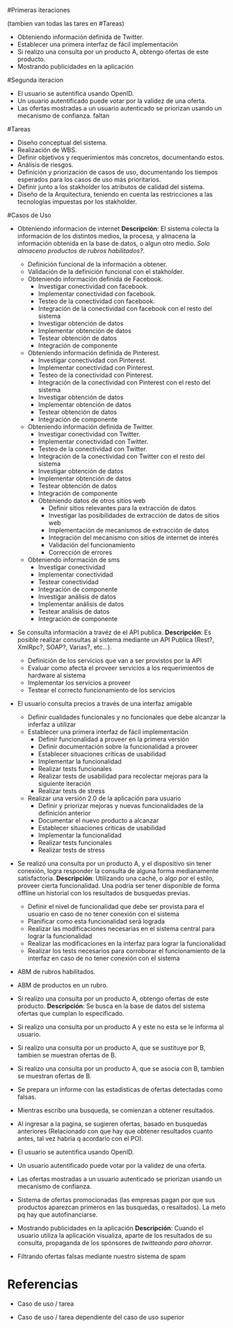 #Primeras iteraciones

(tambien van todas las tares en  #Tareas) 
* Obteniendo información definida de Twitter.
* Establecer una primera interfaz de fácil implementación
* Si realizo una consulta por un producto A, obtengo ofertas de este producto.
* Mostrando publicidades en la aplicación


#Segunda iteracion
* El usuario se autentifica usando OpenID.
* Un usuario autentificado puede votar por la validez de una oferta.
* Las ofertas mostradas a un usuario autenticado se priorizan usando un mecanismo de confianza. 
faltan

#Tareas

* Diseño conceptual del sistema.
* Realización de WBS.
* Definir objetivos y requerimientos más concretos, documentando estos.
* Análisis de riesgos.
* Definición y priorización de casos de uso, documentando los tiempos esperados para los casos de uso más prioritarios.
* Definir junto a los stakholder los atributos de calidad del sistema.
* Diseño de la Arquitectura, teniendo en cuenta las restricciones a las tecnologías impuestas por los stakholder.


#Casos de Uso

* Obteniendo informacion de internet
**Descripción**: El sistema colecta la información de los distintos medios, la procesa, y almacena la información obtenida en la base de datos, o algun otro medio. _Solo almaceno productos de rubros habilitados?_.
    + Definición funcional de la información a obtener.
    + Validación de la definición funcional con el stakholder.
    * Obteniendo información definida de Facebook.
        + Investigar conectividad con facebook.
        + Implementar conectividad con facebook.
        + Testeo de la conectividad con facebook.
        + Integración de la conectividad con facebook con el resto del sistema
        + Investigar obtención de datos
        + Implementar obtención de datos
        + Testear obtención de datos
        + Integración de componente
    * Obteniendo información definida de Pinterest.
        + Investigar conectividad con Pinterest.
        + Implementar conectividad con Pinterest.
        + Testeo de la conectividad con Pinterest.
        + Integración de la conectividad con Pinterest con el resto del sistema
        + Investigar obtención de datos
        + Implementar obtención de datos
        + Testear obtención de datos
        + Integración de componente
    * Obteniendo información definida de Twitter.
        + Investigar conectividad con Twitter.
        + Implementar conectividad con Twitter.
        + Testeo de la conectividad con Twitter.
        + Integración de la conectividad con Twitter con el resto del sistema
        + Investigar obtención de datos
        + Implementar obtención de datos
        + Testear obtención de datos
        + Integración de componente
	  * Obteniendo datos de otros sitios web 
        + Definir sitios relevantes para la extracción de datos
        + Investigar las posibilidades de extracción de datos de sitios web
        + Implementación de mecanismos de extracción de datos
        + Integración del mecanismo con sitios de internet de interés
        + Validación del funcionamiento
        + Corrección de errores 
    + Obteniendo información de sms
        + Investigar conectividad
        + Implementar conectividad
        + Testear conectividad 
        + Integración de componente
        + Investigar análisis de datos
        + Implementar análisis de datos
        + Testear análisis de datos
        + Integración de componente

* Se consulta información a travéz de el API publica.
**Descripción**: Es posible realizar consultas al sistema mediante un API Publica (Rest?, XmlRpc?, SOAP?, Varias?, etc...).
    + Definición de los servicios que van a ser provistos por la API
    + Evaluar como afecta el proveer servicios a los requerimientos de hardware al sistema
    + Implementar los servicios a proveer
    + Testear el correcto funcionamiento de los servicios

* El usuario consulta precios a través de una interfaz amigable
	* Definir cualidades funcionales y no funcionales que debe alcanzar la inferfaz a utilizar
    * Establecer una primera interfaz de fácil implementación
        * Definir funcionalidad a proveer en la primera versión
        + Definir documentación sobre la funcionalidad a proveer
        + Establecer situaciones críticas de usabilidad
        + Implementar la funcionalidad
        + Realizar tests funcionales
        + Realizar tests de usabilidad para recolectar mejoras para la siguiente iteración
        + Realizar tests de stress
    * Realizar una versión 2.0 de la aplicación para usuario
        * Definir y priorizar mejoras y nuevas funcionalidades de la definición anterior
        + Documentar el nuevo producto a alcanzar
        + Establecer situaciones críticas de usabilidad
        + Implementar la funcionalidad
        + Realizar tests funcionales
        + Realizar tests de stress

* Se realizó una consulta por un producto A, y el dispositivo sin tener conexión, logra responder la consulta de alguna forma medianamente satisfactoria.
**Descripción**: Utilizando una caché, o algo por el estilo, proveer cierta funcionalidad. Una podria ser tener disponible de forma offline un historial con los resultados de busquedas previas. 
    + Definir el nivel de funcionalidad que debe ser provista para el usuario en caso de no tener conexión con el sistema
    + Planificar como esta funcionalidad será lograda
    + Realizar las modificaciones necesarias en el sistema central para lograr la funcionalidad
    + Realizar las modificaciones en la interfaz para lograr la funcionalidad
    + Realizar los tests necesarios para corroborar el funcionamiento de la interfaz en caso de no tener conexión con el sistema

* ABM de rubros habilitados.
* ABM de productos en un rubro.

* Si realizo una consulta por un producto A, obtengo ofertas de este producto.
**Descripción**: Se busca en la base de datos del sistema ofertas que cumplan lo especificado.

* Si realizo una consulta por un producto A y este no esta se le informa al usuario.
* Si realizo una consulta por un producto A, que se sustituye por B, tambien se muestran ofertas de B.
* Si realizo una consulta por un producto A, que se asocia con B, tambien se muestran ofertas de B.

* Se prepara un informe con las estadisticas de ofertas detectadas como falsas.

* Mientras escribo una busqueda, se comienzan a obtener resultados.
* Al ingresar a la pagina, se sugieren ofertas, basado en busquedas anteriores (Relacionado con que hay que obtener resultados cuanto antes, tal vez habria q acordarlo con el PO).

* El usuario se autentifica usando OpenID.
* Un usuario autentificado puede votar por la validez de una oferta.
* Las ofertas mostradas a un usuario autenticado se priorizan usando un mecanismo de confianza. 

* Sistema de ofertas promocionadas (las empresas pagan por que sus productos aparezcan primeros en las busquedas, o resaltados). La meto pq hay que autofinanciarse.

* Mostrando publicidades en la aplicación
**Descripción**: Cuando el usuario utiliza la aplicación visualiza, aparte de los resultados de su consulta, propaganda de los spónsores de _twitteando para ahorrar_.


* Filtrando ofertas falsas mediante nuestro sistema de spam

Referencias
===========

* Caso de uso / tarea
+ Caso de uso / tarea dependiente del caso de uso superior

